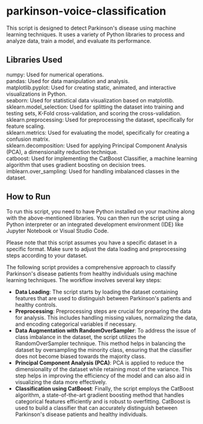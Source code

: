 # parkinson-voice-classification

This script is designed to detect Parkinson's disease using machine learning techniques. It uses a variety of Python libraries to process and analyze data, train a model, and evaluate its performance.

## Libraries Used  

numpy: Used for numerical operations.  
pandas: Used for data manipulation and analysis.  
matplotlib.pyplot: Used for creating static, animated, and interactive visualizations in Python.  
seaborn: Used for statistical data visualization based on matplotlib.  
sklearn.model_selection: Used for splitting the dataset into training and testing sets, K-Fold cross-validation, and scoring the cross-validation.  
sklearn.preprocessing: Used for preprocessing the dataset, specifically for feature scaling.  
sklearn.metrics: Used for evaluating the model, specifically for creating a confusion matrix.  
sklearn.decomposition: Used for applying Principal Component Analysis (PCA), a dimensionality reduction technique.  
catboost: Used for implementing the CatBoost Classifier, a machine learning algorithm that uses gradient boosting on decision trees.  
imblearn.over_sampling: Used for handling imbalanced classes in the dataset.  

## How to Run  
To run this script, you need to have Python installed on your machine along with the above-mentioned libraries. You can then run the script using a Python interpreter or an integrated development environment (IDE) like Jupyter Notebook or Visual Studio Code.

Please note that this script assumes you have a specific dataset in a specific format. Make sure to adjust the data loading and preprocessing steps according to your dataset.
<p>The following script provides a comprehensive approach to classify Parkinson's disease patients from healthy individuals using machine learning techniques. The workflow involves several key steps:</p>
<ul>
    <li><b>Data Loading</b>: The script starts by loading the dataset containing features that are used to distinguish between Parkinson's patients and healthy controls.</li>
    <li><b>Preprocessing</b>: Preprocessing steps are crucial for preparing the data for analysis. This includes handling missing values, normalizing the data, and encoding categorical variables if necessary.</li>
    <li><b>Data Augmentation with RandomOverSampler</b>: To address the issue of class imbalance in the dataset, the script utilizes the RandomOverSampler technique. This method helps in balancing the dataset by oversampling the minority class, ensuring that the classifier does not become biased towards the majority class.</li>
    <li><b>Principal Component Analysis (PCA)</b>: PCA is applied to reduce the dimensionality of the dataset while retaining most of the variance. This step helps in improving the efficiency of the model and can also aid in visualizing the data more effectively.</li>
    <li><b>Classification using CatBoost</b>: Finally, the script employs the CatBoost algorithm, a state-of-the-art gradient boosting method that handles categorical features efficiently and is robust to overfitting. CatBoost is used to build a classifier that can accurately distinguish between Parkinson's disease patients and healthy individuals.</li>
